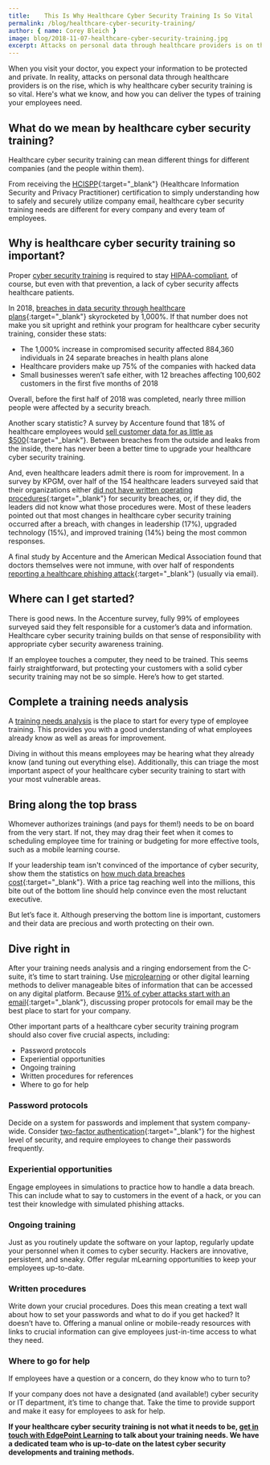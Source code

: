 ```yaml
---
title:    This Is Why Healthcare Cyber Security Training Is So Vital
permalink: /blog/healthcare-cyber-security-training/
author: { name: Corey Bleich }
image: blog/2018-11-07-healthcare-cyber-security-training.jpg
excerpt: Attacks on personal data through healthcare providers is on the rise, which is why healthcare cyber security training is so vital. Here's how you can deliver the training your employees need to prevent data breaches.
---
```


When you visit your doctor, you expect your information to be protected and private. In reality, attacks on personal data through healthcare providers is on the rise, which is why healthcare cyber security training is so vital. Here's what we know, and how you can deliver the types of training your employees need.

## What do we mean by healthcare cyber security training?

Healthcare cyber security training can mean different things for different companies (and the people within them).

From receiving the [HCISPP](https://www.isc2.org/Certifications/HCISPP){:target="_blank"} (Healthcare Information Security and Privacy Practitioner) certification to simply understanding how to safely and securely utilize company email, healthcare cyber security training needs are different for every company and every team of employees.

## Why is healthcare cyber security training so important?

Proper [cyber security training](/blog/cyber-security-training-for-beginners/) is required to stay [HIPAA-compliant](/blog/hipaa-compliance-training/), of course, but even with that prevention, a lack of cyber security affects healthcare patients.

In 2018, [breaches in data security through healthcare plans](https://healthitsecurity.com/news/health-plan-victims-of-healthcare-data-breaches-surge-1000){:target="_blank"} skyrocketed by 1,000%. If that number does not make you sit upright and rethink your program for healthcare cyber security training, consider these stats:

* The 1,000% increase in compromised security affected 884,360 individuals in 24 separate breaches in health plans alone
* Healthcare providers make up 75% of the companies with hacked data
* Small businesses weren’t safe either, with 12 breaches affecting 100,602 customers in the first five months of 2018

Overall, before the first half of 2018 was completed, nearly three million people were affected by a security breach.

Another scary statistic? A survey by Accenture found that 18% of healthcare employees would [sell customer data for as little as $500](https://www.businesswire.com/news/home/20180301005165/en/Health-Employees-Sell-Confidential-Data-Unauthorized-Parties){:target="_blank"}. Between breaches from the outside and leaks from the inside, there has never been a better time to upgrade your healthcare cyber security training.

And, even healthcare leaders admit there is room for improvement. In a survey by KPGM, over half of the 154 healthcare leaders surveyed said that their organizations either [did not have written operating procedures](https://www.prnewswire.com/news-releases/healthcare-leaders-point-to-training-gaps-communication-in-procedures-and-response-to-cyber-attacks-kpmg-poll-300606837.html){:target="_blank"} for security breaches, or, if they did, the leaders did not know what those procedures were. Most of these leaders pointed out that most changes in healthcare cyber security training occurred after a breach, with changes in leadership (17%), upgraded technology (15%), and improved training (14%) being the most common responses.

A final study by Accenture and the American Medical Association found that doctors themselves were not immune, with over half of respondents [reporting a healthcare phishing attack](https://healthitsecurity.com/news/healthcare-phishing-computer-viruses-top-cyber-attack-methods){:target="_blank"} (usually via email).

## Where can I get started?

There is good news. In the Accenture survey, fully 99% of employees surveyed said they felt responsible for a customer’s data and information. Healthcare cyber security training builds on that sense of responsibility with appropriate cyber security awareness training.

If an employee touches a computer, they need to be trained. This seems fairly straightforward, but protecting your customers with a solid cyber security training may not be so simple. Here’s how to get started.

## Complete a training needs analysis

A [training needs analysis](/blog/training-needs-analysis/) is the place to start for every type of employee training. This provides you with a good understanding of what employees already know as well as areas for improvement.

Diving in without this means employees may be hearing what they already know (and tuning out everything else). Additionally, this can triage the most important aspect of your healthcare cyber security training to start with your most vulnerable areas.

## Bring along the top brass

Whomever authorizes trainings (and pays for them!) needs to be on board from the very start. If not, they may drag their feet when it comes to scheduling employee time for training or budgeting for more effective tools, such as a mobile learning course.

If your leadership team isn't convinced of the importance of cyber security, show them the statistics on [how much data breaches cost](https://www.ibm.com/security/data-breach){:target="_blank"}. With a price tag reaching well into the millions, this bite out of the bottom line should help convince even the most reluctant executive.

But let’s face it. Although preserving the bottom line is important, customers and their data are precious and worth protecting on their own.

## Dive right in

After your training needs analysis and a ringing endorsement from the C-suite, it’s time to start training. Use [microlearning](/blog/microlearning/) or other digital learning methods to deliver manageable bites of information that can be accessed on any digital platform. Because [91% of cyber attacks start with an email](https://phishme.com/enterprise-phishing-susceptibility-report){:target="_blank"}, discussing proper protocols for email may be the best place to start for your company.

Other important parts of a healthcare cyber security training program should also cover five crucial aspects, including:
* Password protocols
* Experiential opportunities
* Ongoing training
* Written procedures for references
* Where to go for help

### Password protocols

Decide on a system for passwords and implement that system company-wide.
Consider [two-factor authentication](https://www.cnet.com/news/two-factor-authentication-what-you-need-to-know-faq/){:target="_blank"} for the highest level of security, and require employees to change their passwords frequently.

### Experiential opportunities

Engage employees in simulations to practice how to handle a data breach. This can include what to say to customers in the event of a hack, or you can test their knowledge with simulated phishing attacks.

### Ongoing training

Just as you routinely update the software on your laptop, regularly update your personnel when it comes to cyber security.
Hackers are innovative, persistent, and sneaky. Offer regular mLearning opportunities to keep your employees up-to-date.

### Written procedures

Write down your crucial procedures. Does this mean creating a text wall about how to set your passwords and what to do if you get hacked? It doesn’t have to.
Offering a manual online or mobile-ready resources with links to crucial information can give employees just-in-time access to what they need.

### Where to go for help

If employees have a question or a concern, do they know who to turn to?

If your company does not have a designated (and available!) cyber security or IT department, it’s time to change that. Take the time to provide support and make it easy for employees to ask for help.

<strong>If your healthcare cyber security training is not what it needs to be, [get in touch with EdgePoint Learning](/contact/) to talk about your training needs. We have a dedicated team who is up-to-date on the latest cyber security developments and training methods.</strong>
